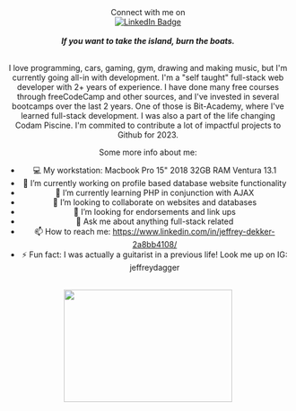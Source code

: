 <div align="center"> 
  Connect with me on
 </div>
<div id="badges" align="center">
  <a href="https://www.linkedin.com/in/jeffrey-dekker-2a8bb4108/">
    <img src="https://img.shields.io/badge/LinkedIn-blue?style=for-the-badge&logo=linkedin&logoColor=white" alt="LinkedIn Badge"/>
  </a>
</div>

<br>

<div align="center">
  <em><strong> If you want to take the island, burn the boats. </strong></em>
  
  <br>
  <br>

  I love programming, cars, gaming, gym, drawing and making music, but I'm currently going all-in 
  with development.
  I'm a "self taught" full-stack web developer with 2+ years of experience. I have done many free courses through freeCodeCamp and other sources, and I've invested in several bootcamps over the last 2 years. One of those is Bit-Academy, where I've learned full-stack development. I was also a part of the life changing Codam Piscine. I'm commited to contribute a lot of impactful projects to Github for 2023.

  Some more info about me:
  - 💻 My workstation: Macbook Pro 15" 2018 32GB RAM Ventura 13.1
  - 🔭 I’m currently working on profile based database website functionality
  - 🌱 I’m currently learning PHP in conjunction with AJAX
  - 👯 I’m looking to collaborate on websites and databases
  - 🤔 I’m looking for endorsements and link ups
  - 💬 Ask me about anything full-stack related
  - 📫 How to reach me: https://www.linkedin.com/in/jeffrey-dekker-2a8bb4108/
  - ⚡ Fun fact: I was actually a guitarist in a previous life! Look me up on IG: jeffreydagger
</div>

<br>

<div id="header" align="center">
  <img src="https://media.giphy.com/media/qgQUggAC3Pfv687qPC/giphy.gif" width="300" height="200"/>
</div>
